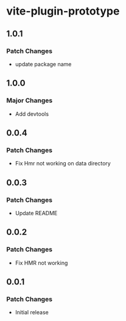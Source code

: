# vite-plugin-prototype

## 1.0.1

### Patch Changes

- update package name

## 1.0.0

### Major Changes

- Add devtools

## 0.0.4

### Patch Changes

- Fix Hmr not working on data directory

## 0.0.3

### Patch Changes

- Update README

## 0.0.2

### Patch Changes

- Fix HMR not working

## 0.0.1

### Patch Changes

- Initial release
